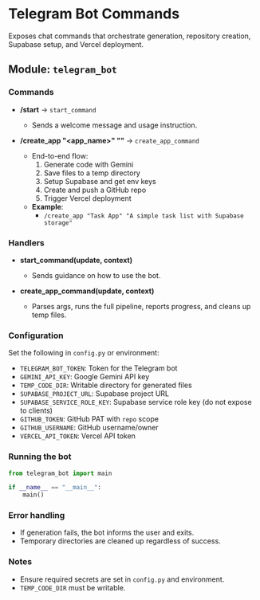 # Telegram Bot Commands

Exposes chat commands that orchestrate generation, repository creation, Supabase setup, and Vercel deployment.

## Module: `telegram_bot`

### Commands

- **/start** → `start_command`
  - Sends a welcome message and usage instruction.

- **/create_app "<app_name>" "<description>"** → `create_app_command`
  - End-to-end flow:
    1. Generate code with Gemini
    2. Save files to a temp directory
    3. Setup Supabase and get env keys
    4. Create and push a GitHub repo
    5. Trigger Vercel deployment
  - **Example**:
    - `/create_app "Task App" "A simple task list with Supabase storage"`

### Handlers

- **start_command(update, context)**
  - Sends guidance on how to use the bot.

- **create_app_command(update, context)**
  - Parses args, runs the full pipeline, reports progress, and cleans up temp files.

### Configuration

Set the following in `config.py` or environment:

- `TELEGRAM_BOT_TOKEN`: Token for the Telegram bot
- `GEMINI_API_KEY`: Google Gemini API key
- `TEMP_CODE_DIR`: Writable directory for generated files
- `SUPABASE_PROJECT_URL`: Supabase project URL
- `SUPABASE_SERVICE_ROLE_KEY`: Supabase service role key (do not expose to clients)
- `GITHUB_TOKEN`: GitHub PAT with `repo` scope
- `GITHUB_USERNAME`: GitHub username/owner
- `VERCEL_API_TOKEN`: Vercel API token

### Running the bot

```python
from telegram_bot import main

if __name__ == "__main__":
    main()
```

### Error handling
- If generation fails, the bot informs the user and exits.
- Temporary directories are cleaned up regardless of success.

### Notes
- Ensure required secrets are set in `config.py` and environment.
- `TEMP_CODE_DIR` must be writable.
